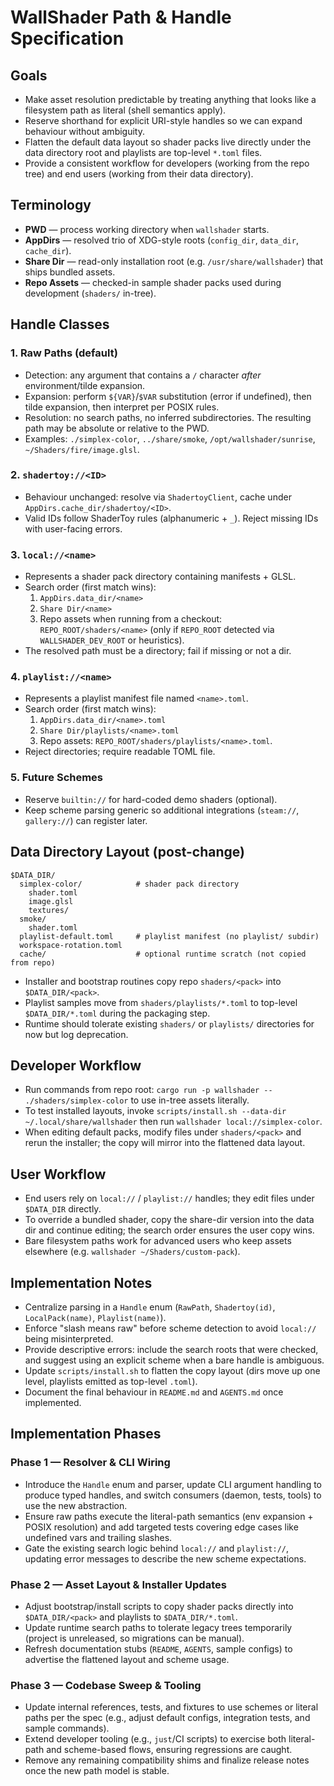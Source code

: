 # WallShader Path & Handle Specification

## Goals
- Make asset resolution predictable by treating anything that looks like a filesystem path as literal (shell semantics apply).
- Reserve shorthand for explicit URI-style handles so we can expand behaviour without ambiguity.
- Flatten the default data layout so shader packs live directly under the data directory root and playlists are top-level `*.toml` files.
- Provide a consistent workflow for developers (working from the repo tree) and end users (working from their data directory).

## Terminology
- **PWD** — process working directory when `wallshader` starts.
- **AppDirs** — resolved trio of XDG-style roots (`config_dir`, `data_dir`, `cache_dir`).
- **Share Dir** — read-only installation root (e.g. `/usr/share/wallshader`) that ships bundled assets.
- **Repo Assets** — checked-in sample shader packs used during development (`shaders/` in-tree).

## Handle Classes

### 1. Raw Paths (default)
- Detection: any argument that contains a `/` character *after* environment/tilde expansion.
- Expansion: perform `${VAR}`/`$VAR` substitution (error if undefined), then tilde expansion, then interpret per POSIX rules.
- Resolution: no search paths, no inferred subdirectories. The resulting path may be absolute or relative to the PWD.
- Examples: `./simplex-color`, `../share/smoke`, `/opt/wallshader/sunrise`, `~/Shaders/fire/image.glsl`.

### 2. `shadertoy://<ID>`
- Behaviour unchanged: resolve via `ShadertoyClient`, cache under `AppDirs.cache_dir/shadertoy/<ID>`.
- Valid IDs follow ShaderToy rules (alphanumeric + `_`). Reject missing IDs with user-facing errors.

### 3. `local://<name>`
- Represents a shader pack directory containing manifests + GLSL.
- Search order (first match wins):
  1. `AppDirs.data_dir/<name>`
  2. `Share Dir/<name>`
  3. Repo assets when running from a checkout: `REPO_ROOT/shaders/<name>` (only if `REPO_ROOT` detected via `WALLSHADER_DEV_ROOT` or heuristics).
- The resolved path must be a directory; fail if missing or not a dir.

### 4. `playlist://<name>`
- Represents a playlist manifest file named `<name>.toml`.
- Search order (first match wins):
  1. `AppDirs.data_dir/<name>.toml`
  2. `Share Dir/playlists/<name>.toml`
  3. Repo assets: `REPO_ROOT/shaders/playlists/<name>.toml`.
- Reject directories; require readable TOML file.

### 5. Future Schemes
- Reserve `builtin://` for hard-coded demo shaders (optional).
- Keep scheme parsing generic so additional integrations (`steam://`, `gallery://`) can register later.

## Data Directory Layout (post-change)
```
$DATA_DIR/
  simplex-color/            # shader pack directory
    shader.toml
    image.glsl
    textures/
  smoke/
    shader.toml
  playlist-default.toml     # playlist manifest (no playlist/ subdir)
  workspace-rotation.toml
  cache/                    # optional runtime scratch (not copied from repo)
```
- Installer and bootstrap routines copy repo `shaders/<pack>` into `$DATA_DIR/<pack>`.
- Playlist samples move from `shaders/playlists/*.toml` to top-level `$DATA_DIR/*.toml` during the packaging step.
- Runtime should tolerate existing `shaders/` or `playlists/` directories for now but log deprecation.

## Developer Workflow
- Run commands from repo root: `cargo run -p wallshader -- ./shaders/simplex-color` to use in-tree assets literally.
- To test installed layouts, invoke `scripts/install.sh --data-dir ~/.local/share/wallshader` then run `wallshader local://simplex-color`.
- When editing default packs, modify files under `shaders/<pack>` and rerun the installer; the copy will mirror into the flattened data layout.

## User Workflow
- End users rely on `local://` / `playlist://` handles; they edit files under `$DATA_DIR` directly.
- To override a bundled shader, copy the share-dir version into the data dir and continue editing; the search order ensures the user copy wins.
- Bare filesystem paths work for advanced users who keep assets elsewhere (e.g. `wallshader ~/Shaders/custom-pack`).

## Implementation Notes
- Centralize parsing in a `Handle` enum (`RawPath`, `Shadertoy(id)`, `LocalPack(name)`, `Playlist(name)`).
- Enforce "slash means raw" before scheme detection to avoid `local://` being misinterpreted.
- Provide descriptive errors: include the search roots that were checked, and suggest using an explicit scheme when a bare handle is ambiguous.
- Update `scripts/install.sh` to flatten the copy layout (dirs move up one level, playlists emitted as top-level `.toml`).
- Document the final behaviour in `README.md` and `AGENTS.md` once implemented.

## Implementation Phases

### Phase 1 — Resolver & CLI Wiring
- Introduce the `Handle` enum and parser, update CLI argument handling to produce typed handles, and switch consumers (daemon, tests, tools) to use the new abstraction.
- Ensure raw paths execute the literal-path semantics (env expansion + POSIX resolution) and add targeted tests covering edge cases like undefined vars and trailing slashes.
- Gate the existing search logic behind `local://` and `playlist://`, updating error messages to describe the new scheme expectations.

### Phase 2 — Asset Layout & Installer Updates
- Adjust bootstrap/install scripts to copy shader packs directly into `$DATA_DIR/<pack>` and playlists to `$DATA_DIR/*.toml`.
- Update runtime search paths to tolerate legacy trees temporarily (project is unreleased, so migrations can be manual).
- Refresh documentation stubs (`README`, `AGENTS`, sample configs) to advertise the flattened layout and scheme usage.

### Phase 3 — Codebase Sweep & Tooling
- Update internal references, tests, and fixtures to use schemes or literal paths per the spec (e.g., adjust default configs, integration tests, and sample commands).
- Extend developer tooling (e.g., `just`/CI scripts) to exercise both literal-path and scheme-based flows, ensuring regressions are caught.
- Remove any remaining compatibility shims and finalize release notes once the new path model is stable.
